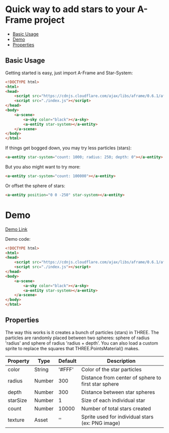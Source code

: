# Quick way to add stars to your A-Frame project

* [Basic Usage](#basic-usage)
* [Demo](#demo)
* [Properties](#properties)

## Basic Usage

Getting started is easy, just import A-Frame and Star-System:

``` html
<!DOCTYPE html>
<html>
<head>
    <script src="https://cdnjs.cloudflare.com/ajax/libs/aframe/0.6.1/aframe-master.js"></script>
    <script src="./index.js"></script>
</head>
<body>
    <a-scene>
        <a-sky color="black"></a-sky>
        <a-entity star-system></a-entity>
    </a-scene>
</body>
</html>
```

If things get bogged down, you may try less particles (stars):

``` html
<a-entity star-system="count: 1000; radius: 250; depth: 0"></a-entity>
```

But you also might want to try more:

``` html
<a-entity star-system="count: 100000"></a-entity>
```

Or offset the sphere of stars:

``` html
<a-entity position="0 0 -250" star-system></a-entity>
```

# Demo

[Demo Link](https://matthewbryancurtis.github.io/aframe-star-system-component/)

Demo code:

``` html
<!DOCTYPE html>
<html>
<head>
    <script src="https://cdnjs.cloudflare.com/ajax/libs/aframe/0.6.1/aframe-master.js"></script>
    <script src="./index.js"></script>
</head>
<body>
    <a-scene>
        <a-sky color="black"></a-sky>
        <a-entity star-system></a-entity>
    </a-scene>
</body>
</html>
```

## Properties

The way this works is it creates a bunch of particles (stars) in THREE. The particles are randomly placed between two spheres: sphere of radius 'radius' and sphere of radius 'radius + depth'. You can also load a custom sprite to replace the squares that THREE.PointsMaterial() makes.

| Property    | Type   | Default | Description                                         |
|-------------|--------|---------|-----------------------------------------------------|
| color       | String | '#FFF'  | Color of the star particles                         |
| radius      | Number | 300     | Distance from center of sphere to first star sphere |
| depth       | Number | 300     | Distance between star spheres                       |
| starSize    | Number | 1       | Size of each individual star                        |
| count       | Number | 10000   | Number of total stars created                       |
| texture     | Asset  | ''      | Sprite used for individual stars (ex: PNG image)    |
